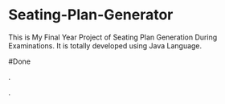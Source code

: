 # Seating-Plan-Generator

This is My Final Year Project of Seating Plan Generation During Examinations. It is totally developed using Java Language.






























#Done





































































































.




































































































































































































































































































































































































































































































.






































